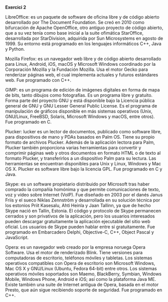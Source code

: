 **Exercici 2**

LibreOffice: es un paquete de software de oficina libre y de código abierto desarrollado por The Document Foundation. Se creó en 2010 como bifurcación de Apache OpenOffice, otro antiguo proyecto de código abierto, que a su vez tenía como base inicial a la suite ofimática StarOffice, desarrollada por StarDivision, adquirida por Sun Microsystems en agosto de 1999. Su entorno está programado en los lenguajes informáticos C++, Java y Python.


Mozilla Firefox: es un navegador web libre y de código abierto desarrollado para Linux, Android, iOS, macOS y Microsoft Windows coordinado por la Corporación Mozilla y la Fundación Mozilla. Usa el motor Gecko para renderizar páginas web, el cual implementa actuales y futuros estándares web. Fue programado con C++.


GIMP: es un programa de edición de imágenes digitales en forma de mapa de bits, tanto dibujos como fotografías. Es un programa libre y gratuito. Forma parte del proyecto GNU y está disponible bajo la Licencia pública general de GNU y GNU Lesser General Public License. Es el programa de manipulación de gráficos disponible en más sistemas operativos (Unix, GNU/Linux, FreeBSD, Solaris, Microsoft Windows y macOS, entre otros). Fue programado en C.


Plucker: lucker es un lector de documentos, publicado como software libre, para dispositivos de mano y PDAs basados en Palm OS. Tiene su propio formato de archivos Plucker. Además de la aplicación lectora para Palm, Plucker también proporciona varias herramientas para convertir y comprimir páginas web y otros documentos en formato HTML o de texto al formato Plucker, y transferirlos a un dispositivo Palm para su lectura. Las herramientas se encuentran disponibles para Unix y Linux, Windows y Mac OS X. Plucker es software libre bajo la licencia GPL. Fue programado en C y Java.


Skype: es un software propietario distribuido por Microsoft tras haber comprado la compañía homónima y que permite comunicaciones de texto, voz y vídeo sobre Internet (VoIP). Fue diseñado en 2003 por el danés Janus Friis y el sueco Niklas Zennström y desarrollada en su solución técnica por los estonios Priit Kasesalu, Ahti Heinla y Jaan Tallinn, ya que de hecho Skype nació en Tallin, Estonia. El código y protocolo de Skype permanecen cerrados y son privativos de la aplicación, pero los usuarios interesados pueden descargar gratuitamente la aplicación ejecutable del sitio web oficial. Los usuarios de Skype pueden hablar entre sí gratuitamente. Fue programado en Embarcadero Delphi, Objective-C, C++, Object Pascal y JavaScript.


Opera: es un navegador web creado por la empresa noruega Opera Software. Usa el motor de renderizado Blink. Tiene versiones para computadoras de escritorio, teléfonos móviles y tabletas.
Los sistemas operativos compatibles con Opera de escritorio son Microsoft Windows, Mac OS X y GNU/Linux (Ubuntu, Fedora 64-bit) entre otros. Los sistemas operativos móviles soportados son Maemo, BlackBerry, Symbian, Windows Mobile, Windows Phone, Android e iOS; así como la plataforma Java ME. Existe también una suite de Internet antigua de Opera, basada en el motor Presto, que aún sigue recibiendo soporte de seguridad. Fue programado en C++.